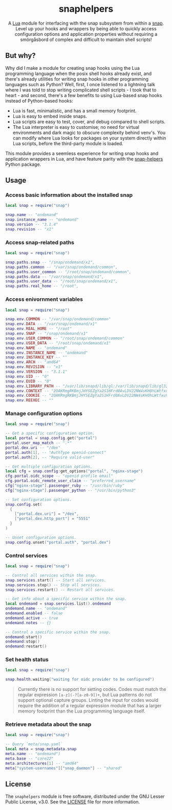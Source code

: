 <div align="center">

# snaphelpers

A [Lua](https://www.lua.org) module for interfacing with the snap subsystem
from within a [snap](https://snapcraft.io/about). Level up your hooks
and wrappers by being able to quickly access configuration options and
application properties without requiring a smörgåsbord of complex
and difficult to maintain shell scripts!

</div>

## But why?

Why did I make a module for creating snap hooks using the Lua programming
language when the posix shell hooks already exist, and there's already
utilities for writing snap hooks in other programming languages such as Python?
Well, first, I once listened to a lightning talk where I was told to stop
writing complicated shell scripts - I took that to heart - and second,
there's a few benefits to using Lua-based snap hooks instead of Python-based hooks:

* Lua is fast, minimalistic, and has a small memory footprint.
* Lua is easy to embed inside snaps.
* Lua scripts are easy to test, cover, and debug compared to shell scripts.
* The Lua interpreter is easy to customise; no need for virtual environments and dark magic to obscure complexity behind venv's. You can modify where Lua looks for packages on your system directly within Lua scripts, before the third-party module is loaded.

This module provides a seemless experience for writing snap hooks and
application wrappers in Lua, and have feature parity with the
[snap-helpers](https://github.com/albertodonato/snap-helpers) Python
package.

## Usage

### Access basic information about the installed snap

```lua
local snap = require("snap")

snap.name -- "ondemand"
snap.instance_name -- "ondemand"
snap.version -- "3.1.4"
snap.revision -- "x1"
```

### Access snap-related paths

```lua
local snap = require("snap")

snap.paths.snap -- "/snap/ondemand/x1",
snap.paths.common -- "/var/snap/ondemand/common",
snap.paths.user_common -- "/root/snap/ondemand/common",
snap.paths.data -- "/var/snap/ondemand/x1",
snap.paths.user_data -- "/root/snap/ondemand/x1",
snap.paths.real_home -- "/root",
```

### Access enivornment variables

```lua
local snap = require("snap")

snap.env.COMMON -- "/var/snap/ondemand/common"
snap.env.DATA -- "/var/snap/ondemand/x1"
snap.env.REAL_HOME -- "/root"
snap.env.SNAP -- "/snap/ondemand/x1"
snap.env.USER_COMMON -- "/root/snap/ondemand/common"
snap.env.USER_DATA -- "/root/snap/ondemand/x1"
snap.env.NAME -- "ondemand"
snap.env.INSTANCE_NAME -- "ondemand"
snap.env.INSTANCE_KEY -- ""
snap.env.ARCH -- "amd64"
snap.env.REVISION -- "x1"
snap.env.VERSION -- "3.1.1"
snap.env.UID -- "0"
snap.env.EUID -- "0"
snap.env.LIBRARY_PATH -- "/var/lib/snapd/lib/gl:/var/lib/snapd/lib/gl32:/var/libsnapd/void"
snap.env.CONTEXT -- "2OAKRmgRKBmjJHYSEZgYa2S1HFrd0AvLDV22NW4sKH0hLWtfxuVM"
snap.env.COOKIE -- "2OAKRmgRKBmjJHYSEZgYa2S1HFrd0AvLDV22NW4sKH0hLWtfxuVM"
snap.env.REEXEC -- ""
```

### Manage configuration options

```lua
local snap = require("snap")

-- Get a specific configuration option.
local portal = snap.config.get("portal")
portal.user_map_match -- ".*"
portal.dex.uri -- "/dex"
portal.auth[1], -- "AuthType openid-connect"
portal.auth[2], -- "Require valid-user"

-- Get multiple configuration options.
local cfg = snap.config:get_options("portal", "nginx-stage")
cfg.portal.oidc_scope -- "openid profile email"
cfg.portal.oidc_remote_user_claim -- "preferred_username"
cfg["nginx-stage"].passenger_ruby -- "/usr/bin/ruby"
cfg["nginx-stage"].passenger_python -- "/usr/bin/python3"

-- Set configuration options.
snap.config.set(
  {
    ["portal.dex.uri"] = "/dex",
    ["portal.dex.http_port"] = "5551"
  }
)

-- Unset configuration options.
snap.config.unset("portal.auth", "portal.dex")
```

### Control services

```lua
local snap = require("snap")

-- Control all services within the snap.
snap.services.start() -- Start all services.
snap.services.stop() -- Stop all services.
snap.services.restart() -- Restart all services.

-- Get info about a specific service within the snap.
local ondemand = snap.services.list().ondemand
ondemand.name -- "ondemand"
ondemand.enabled -- false
ondemand.active -- true
ondemand.notes -- {}

-- Control a specific service within the snap.
ondemand:start()
ondemand:stop()
ondemand:restart()
```

### Set health status

```lua
local snap = require("snap")

snap.health.waiting("waiting for oidc provider to be configured")
```

> Currently there is no support for setting codes. Codes must match the
> regular expression `[a-z](-?[a-z0-9])+`, but Lua patterns do not support
> optional capture groups. Linting the input for codes would require the addition
> of a regular expression module that has a larger memory footprint than the
> Lua programming language itself.

### Retrieve metadata about the snap

```lua
local snap = require("snap")

-- Query `meta/snap.yaml`
local meta = snap.metadata.snap
meta.name -- "ondemand")
meta.base -- "core22"
meta.architectures[1] -- "amd64"
meta["system-usernames"]["snap_daemon"] -- "shared"
```

## License

The `snaphelpers` module is free software, distributed under the GNU Lesser Public License, v3.0. See the [LICENSE](./LICENSE) file for more information.
